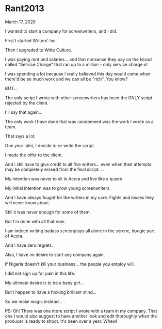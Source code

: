 # Rant2013


March 17, 2020

I wanted to start a company for screenwriters, and I did.

First I started Writers' Inc.

Then I upgraded to Write Culture.

I was paying rent and salaries... and that nonsense they pay on the Island called "Service Charge" that ran up to a million - only service charge o!

I was spending a lot because I really believed this day would come when there'd be so much work and we can all be "rich". You know?

BUT...

The only script I wrote with other screenwriters has been the ONLY script rejected by the client.

I'll say that again...

The only work I have done that was condemned was the work I wrote as a team.

That says a lot.

One year later, I decide to re-write the script.

I made the offer to the client.

And I still have to give credit to all five writers... even when their attempts may be completely erased from the final script.
.
.

My intention was never to sit in Accra and live like a queen.

My initial intention was to grow young screenwriters.

And I have always fought for the writers in my care. Fights and losses they will never know about.

Still it was never enough for some of them.

But I'm done with all that now.

I am indeed writing badass screenplays all alone in the serene, bougie part of Accra.

And I have zero regrets.

Also, I have no desire to start any company again.

If Nigeria doesn't kill your business... the people you employ will.

I did not sign up for pain in this life.

My ultimate desire is to be a baby girl...

But I happen to have a fvcking brilliant mind...

So we make magic instead.
.
.

PS: Oh! There was one more script I wrote with a team in my company. That one I would also suggest to have another look and edit thoroughly when the producer is ready to shoot. It's been over a year. Whew!